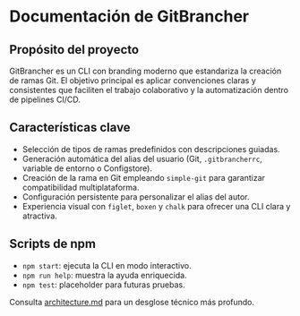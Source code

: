 # Documentación de GitBrancher

## Propósito del proyecto
GitBrancher es un CLI con branding moderno que estandariza la creación de ramas Git. El objetivo principal es aplicar convenciones claras y consistentes que faciliten el trabajo colaborativo y la automatización dentro de pipelines CI/CD.

## Características clave
- Selección de tipos de ramas predefinidos con descripciones guiadas.
- Generación automática del alias del usuario (Git, `.gitbrancherrc`, variable de entorno o Configstore).
- Creación de la rama en Git empleando `simple-git` para garantizar compatibilidad multiplataforma.
- Configuración persistente para personalizar el alias del autor.
- Experiencia visual con `figlet`, `boxen` y `chalk` para ofrecer una CLI clara y atractiva.

## Scripts de npm
- `npm start`: ejecuta la CLI en modo interactivo.
- `npm run help`: muestra la ayuda enriquecida.
- `npm test`: placeholder para futuras pruebas.

Consulta [architecture.md](architecture.md) para un desglose técnico más profundo.
